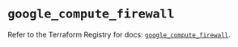 # `google_compute_firewall`

Refer to the Terraform Registry for docs: [`google_compute_firewall`](https://registry.terraform.io/providers/hashicorp/google/6.16.0/docs/resources/compute_firewall).
